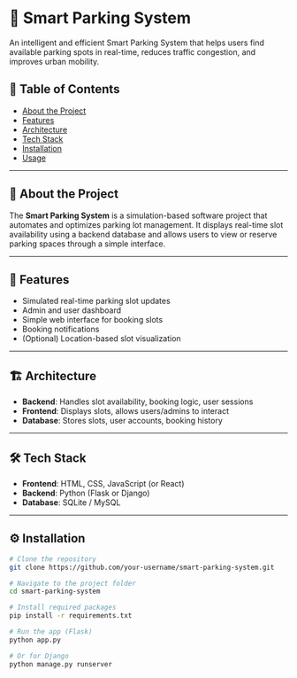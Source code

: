 # 🚗 Smart Parking System

An intelligent and efficient Smart Parking System that helps users find available parking spots in real-time, reduces traffic congestion, and improves urban mobility.

## 📌 Table of Contents

- [About the Project](#about-the-project)
- [Features](#features)
- [Architecture](#architecture)
- [Tech Stack](#tech-stack)
- [Installation](#installation)
- [Usage](#usage)

---

## 🧠 About the Project

The **Smart Parking System** is a simulation-based software project that automates and optimizes parking lot management. It displays real-time slot availability using a backend database and allows users to view or reserve parking spaces through a simple interface.

---

## 🚀 Features

- Simulated real-time parking slot updates  
- Admin and user dashboard  
- Simple web interface for booking slots  
- Booking notifications  
- (Optional) Location-based slot visualization  

---

## 🏗️ Architecture

- **Backend**: Handles slot availability, booking logic, user sessions  
- **Frontend**: Displays slots, allows users/admins to interact  
- **Database**: Stores slots, user accounts, booking history  

---

## 🛠️ Tech Stack

- **Frontend**: HTML, CSS, JavaScript (or React)  
- **Backend**: Python (Flask or Django)  
- **Database**: SQLite / MySQL  

---

## ⚙️ Installation

```bash
# Clone the repository
git clone https://github.com/your-username/smart-parking-system.git

# Navigate to the project folder
cd smart-parking-system

# Install required packages
pip install -r requirements.txt

# Run the app (Flask)
python app.py

# Or for Django
python manage.py runserver

